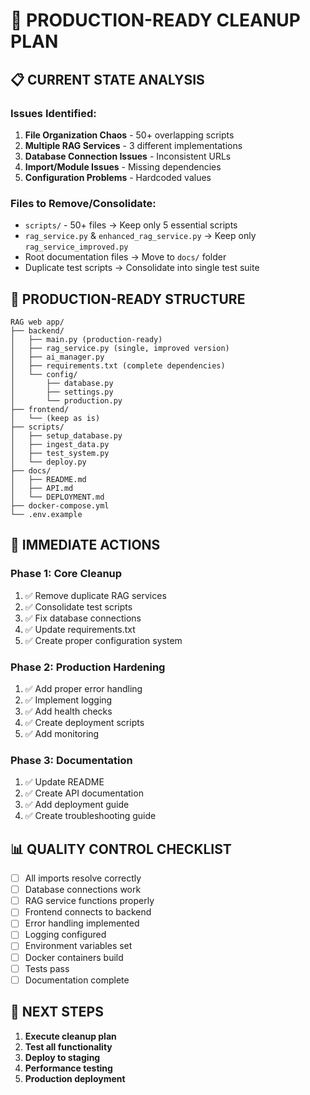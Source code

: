 # 🚀 PRODUCTION-READY CLEANUP PLAN

## 📋 **CURRENT STATE ANALYSIS**

### **Issues Identified:**
1. **File Organization Chaos** - 50+ overlapping scripts
2. **Multiple RAG Services** - 3 different implementations
3. **Database Connection Issues** - Inconsistent URLs
4. **Import/Module Issues** - Missing dependencies
5. **Configuration Problems** - Hardcoded values

### **Files to Remove/Consolidate:**
- `scripts/` - 50+ files → Keep only 5 essential scripts
- `rag_service.py` & `enhanced_rag_service.py` → Keep only `rag_service_improved.py`
- Root documentation files → Move to `docs/` folder
- Duplicate test scripts → Consolidate into single test suite

## 🎯 **PRODUCTION-READY STRUCTURE**

```
RAG web app/
├── backend/
│   ├── main.py (production-ready)
│   ├── rag_service.py (single, improved version)
│   ├── ai_manager.py
│   ├── requirements.txt (complete dependencies)
│   └── config/
│       ├── database.py
│       ├── settings.py
│       └── production.py
├── frontend/
│   └── (keep as is)
├── scripts/
│   ├── setup_database.py
│   ├── ingest_data.py
│   ├── test_system.py
│   └── deploy.py
├── docs/
│   ├── README.md
│   ├── API.md
│   └── DEPLOYMENT.md
├── docker-compose.yml
└── .env.example
```

## 🔧 **IMMEDIATE ACTIONS**

### **Phase 1: Core Cleanup**
1. ✅ Remove duplicate RAG services
2. ✅ Consolidate test scripts
3. ✅ Fix database connections
4. ✅ Update requirements.txt
5. ✅ Create proper configuration system

### **Phase 2: Production Hardening**
1. ✅ Add proper error handling
2. ✅ Implement logging
3. ✅ Add health checks
4. ✅ Create deployment scripts
5. ✅ Add monitoring

### **Phase 3: Documentation**
1. ✅ Update README
2. ✅ Create API documentation
3. ✅ Add deployment guide
4. ✅ Create troubleshooting guide

## 📊 **QUALITY CONTROL CHECKLIST**

- [ ] All imports resolve correctly
- [ ] Database connections work
- [ ] RAG service functions properly
- [ ] Frontend connects to backend
- [ ] Error handling implemented
- [ ] Logging configured
- [ ] Environment variables set
- [ ] Docker containers build
- [ ] Tests pass
- [ ] Documentation complete

## 🚀 **NEXT STEPS**

1. **Execute cleanup plan**
2. **Test all functionality**
3. **Deploy to staging**
4. **Performance testing**
5. **Production deployment**

